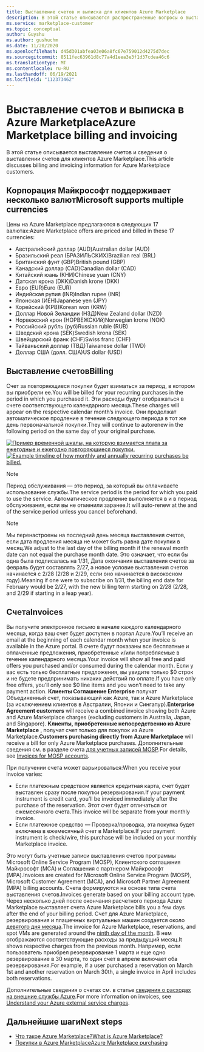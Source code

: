 ```yaml
---
title: Выставление счетов и выписка для клиентов Azure Marketplace
description: В этой статье описываются распространенные вопросы о выставлении счетов и выписках для клиентов Azure Marketplace.
ms.service: marketplace-customer
ms.topic: conceptual
author: Guyshu
ms.author: gushuchm
ms.date: 11/20/2020
ms.openlocfilehash: d45d301abfea03e06a8fc67e759012d4275d7dec
ms.sourcegitcommit: 8511fec63961d8c77a4d1eea3e3f1d37cdea46c6
ms.translationtype: MT
ms.contentlocale: ru-RU
ms.lasthandoff: 06/19/2021
ms.locfileid: "112373462"
---
```

# <a name="azure-marketplace-billing-and-invoicing"></a><span data-ttu-id="709b6-103">Выставление счетов и выписка в Azure Marketplace</span><span class="sxs-lookup"><span data-stu-id="709b6-103">Azure Marketplace billing and invoicing</span></span>

<span data-ttu-id="709b6-104">В этой статье описывается выставление счетов и сведения о выставлении счетов для клиентов Azure Marketplace.</span><span class="sxs-lookup"><span data-stu-id="709b6-104">This article discusses billing and invoicing information for Azure Marketplace customers.</span></span>

## <a name="microsoft-supports-multiple-currencies"></a><span data-ttu-id="709b6-105">Корпорация Майкрософт поддерживает несколько валют</span><span class="sxs-lookup"><span data-stu-id="709b6-105">Microsoft supports multiple currencies</span></span>

<span data-ttu-id="709b6-106">Цены на Azure Marketplace предлагаются в следующих 17 валютах:</span><span class="sxs-lookup"><span data-stu-id="709b6-106">Azure Marketplace offers are priced and billed in these 17 currencies:</span></span>

- <span data-ttu-id="709b6-107">Австралийский доллар (AUD)</span><span class="sxs-lookup"><span data-stu-id="709b6-107">Australian dollar (AUD)</span></span>
- <span data-ttu-id="709b6-108">Бразильский реал (БРАЗИЛЬСКИХ)</span><span class="sxs-lookup"><span data-stu-id="709b6-108">Brazilian real (BRL)</span></span>
- <span data-ttu-id="709b6-109">Британский фунт (GBP)</span><span class="sxs-lookup"><span data-stu-id="709b6-109">British pound (GBP)</span></span>
- <span data-ttu-id="709b6-110">Канадский доллар (CAD)</span><span class="sxs-lookup"><span data-stu-id="709b6-110">Canadian dollar (CAD)</span></span>
- <span data-ttu-id="709b6-111">Китайский юань (КНИ)</span><span class="sxs-lookup"><span data-stu-id="709b6-111">Chinese yuan (CNY)</span></span>
- <span data-ttu-id="709b6-112">Датская крона (DKK)</span><span class="sxs-lookup"><span data-stu-id="709b6-112">Danish krone (DKK)</span></span>
- <span data-ttu-id="709b6-113">Евро (EUR)</span><span class="sxs-lookup"><span data-stu-id="709b6-113">Euro (EUR)</span></span>
- <span data-ttu-id="709b6-114">Индийская рупия (INR)</span><span class="sxs-lookup"><span data-stu-id="709b6-114">Indian rupee (INR)</span></span>
- <span data-ttu-id="709b6-115">Японская (ИЕН)</span><span class="sxs-lookup"><span data-stu-id="709b6-115">Japanese yen (JPY)</span></span>
- <span data-ttu-id="709b6-116">Корейский (КРВ)</span><span class="sxs-lookup"><span data-stu-id="709b6-116">Korean won (KRW)</span></span>
- <span data-ttu-id="709b6-117">Доллар Новой Зеландии (НЗД)</span><span class="sxs-lookup"><span data-stu-id="709b6-117">New Zealand dollar (NZD)</span></span>
- <span data-ttu-id="709b6-118">Норвежский крон (НОРВЕЖСКИй)</span><span class="sxs-lookup"><span data-stu-id="709b6-118">Norwegian krone (NOK)</span></span>
- <span data-ttu-id="709b6-119">Российский рубль (руб)</span><span class="sxs-lookup"><span data-stu-id="709b6-119">Russian ruble (RUB)</span></span>
- <span data-ttu-id="709b6-120">Шведский крона (SEK)</span><span class="sxs-lookup"><span data-stu-id="709b6-120">Swedish krona (SEK)</span></span>
- <span data-ttu-id="709b6-121">Швейцарский франк (CHF)</span><span class="sxs-lookup"><span data-stu-id="709b6-121">Swiss franc (CHF)</span></span>
- <span data-ttu-id="709b6-122">Тайваньский доллар (ТВД)</span><span class="sxs-lookup"><span data-stu-id="709b6-122">Taiwanese dollar (TWD)</span></span>
- <span data-ttu-id="709b6-123">Доллар США (долл. США)</span><span class="sxs-lookup"><span data-stu-id="709b6-123">US dollar (USD)</span></span>

## <a name="billing"></a><span data-ttu-id="709b6-124">Выставление счетов</span><span class="sxs-lookup"><span data-stu-id="709b6-124">Billing</span></span>

<span data-ttu-id="709b6-125">Счет за повторяющиеся покупки будет взиматься за период, в котором вы приобрели ее.</span><span class="sxs-lookup"><span data-stu-id="709b6-125">You will be billed for your recurring purchases in the period in which you purchased it.</span></span> <span data-ttu-id="709b6-126">Эти расходы будут отображаться в счете соответствующего календарного месяца.</span><span class="sxs-lookup"><span data-stu-id="709b6-126">These charges will appear on the respective calendar month’s invoice.</span></span> <span data-ttu-id="709b6-127">Они продолжат автоматическое продление в течение следующего периода в тот же день первоначальной покупки.</span><span class="sxs-lookup"><span data-stu-id="709b6-127">They will continue to autorenew in the following period on the same day of your original purchase.</span></span>

<span data-ttu-id="709b6-128">[![Пример временной шкалы, на которую взимается плата за ежегодные и ежегодно повторяющиеся покупки.](media/billing/billing-charges-recurring.png)](media/billing/billing-charges-recurring.png#lightbox)</span><span class="sxs-lookup"><span data-stu-id="709b6-128">[![Example timeline of how monthly and annually recurring purchases be billed.](media/billing/billing-charges-recurring.png)](media/billing/billing-charges-recurring.png#lightbox)</span></span>

>[!NOTE]
> <span data-ttu-id="709b6-129">Период обслуживания — это период, за который вы оплачиваете использование службы.</span><span class="sxs-lookup"><span data-stu-id="709b6-129">The service period is the period for which you paid to use the service.</span></span> <span data-ttu-id="709b6-130">Автоматическое продление выполняется в и в период обслуживания, если вы не отменили заранее.</span><span class="sxs-lookup"><span data-stu-id="709b6-130">It will auto-renew at the and of the service period unless you cancel beforehand.</span></span>

> [!NOTE]
> <span data-ttu-id="709b6-131">Мы перенастроены на последний день месяца выставления счетов, если дата продления месяца не может быть равна дате покупки в месяц.</span><span class="sxs-lookup"><span data-stu-id="709b6-131">We adjust to the last day of the billing month if the renewal month date can not equal the purchase month date.</span></span> <span data-ttu-id="709b6-132">Это означает, что если бы одна была подписалась на 1/31, Дата окончания выставления счетов за февраль будет составлять 2/27, а новое условие выставления счетов начинается с 2/28 (2/28 и 2/29, если оно начинается в високосном году).</span><span class="sxs-lookup"><span data-stu-id="709b6-132">Meaning if one were to subscribe on 1/31, the billing end date for February would be 2/27, with the new billing term starting on 2/28 (2/28, and 2/29 if starting in a leap year).</span></span>

## <a name="invoices"></a><span data-ttu-id="709b6-133">Счета</span><span class="sxs-lookup"><span data-stu-id="709b6-133">Invoices</span></span>

<span data-ttu-id="709b6-134">Вы получите электронное письмо в начале каждого календарного месяца, когда ваш счет будет доступен в портал Azure.</span><span class="sxs-lookup"><span data-stu-id="709b6-134">You’ll receive an email at the beginning of each calendar month when your invoice is available in the Azure portal.</span></span> <span data-ttu-id="709b6-135">В счете будут показаны все бесплатные и оплаченные предложения, приобретенные и/или потребляемые в течение календарного месяца.</span><span class="sxs-lookup"><span data-stu-id="709b6-135">Your invoice will show all free and paid offers you purchased and/or consumed during the calendar month.</span></span> <span data-ttu-id="709b6-136">Если у вас есть только бесплатные предложения, вы увидите только $0 строк и не будете предпринимать никаких действий по оплате.</span><span class="sxs-lookup"><span data-stu-id="709b6-136">If you have only free offers, you’ll only see $0 line items and you won’t need to take any payment action.</span></span> <span data-ttu-id="709b6-137">**Клиенты Соглашение Enterprise** получат Объединенный счет, показывающий как Azure, так и Azure Marketplace (за исключением клиентов в Австралии, Японии и Сингапур).</span><span class="sxs-lookup"><span data-stu-id="709b6-137">**Enterprise Agreement customers** will receive a combined invoice showing both Azure and Azure Marketplace charges (excluding customers in Australia, Japan, and Singapore).</span></span> <span data-ttu-id="709b6-138">**Клиенты, приобретенные непосредственно из Azure Marketplace** , получат счет только для покупок из Azure Marketplace.</span><span class="sxs-lookup"><span data-stu-id="709b6-138">**Customers purchasing directly from Azure Marketplace** will receive a bill for only Azure Marketplace purchases.</span></span> <span data-ttu-id="709b6-139">Дополнительные сведения см. в разделе счета [для учетных записей MOSP](/azure/cost-management-billing/understand/download-azure-invoice#invoices-for-mosp-billing-accounts).</span><span class="sxs-lookup"><span data-stu-id="709b6-139">For details, see [Invoices for MOSP accounts](/azure/cost-management-billing/understand/download-azure-invoice#invoices-for-mosp-billing-accounts).</span></span>

<span data-ttu-id="709b6-140">При получении счета может варьироваться:</span><span class="sxs-lookup"><span data-stu-id="709b6-140">When you receive your invoice varies:</span></span>

- <span data-ttu-id="709b6-141">Если платежным средством является кредитная карта, счет будет выставлен сразу после покупки резервирования.</span><span class="sxs-lookup"><span data-stu-id="709b6-141">If your payment instrument is credit card, you’ll be invoiced immediately after the purchase of the reservation.</span></span> <span data-ttu-id="709b6-142">Этот счет будет отличаться от ежемесячного счета.</span><span class="sxs-lookup"><span data-stu-id="709b6-142">This invoice will be separate from your monthly invoice.</span></span>
- <span data-ttu-id="709b6-143">Если платежное средство — Проверка/проводка, эта покупка будет включена в ежемесячный счет в Marketplace.</span><span class="sxs-lookup"><span data-stu-id="709b6-143">If your payment instrument is check/wire, this purchase will be included on your monthly Marketplace invoice.</span></span>

<span data-ttu-id="709b6-144">Это могут быть учетные записи выставления счетов программы Microsoft Online Service Program (MOSP), Клиентского соглашения Майкрософт (MCA) и Соглашения с партнером Майкрософт (MPA).</span><span class="sxs-lookup"><span data-stu-id="709b6-144">Invoices are created for Microsoft Online Service Program (MOSP), Microsoft Customer Agreement (MCA), and Microsoft Partner Agreement (MPA) billing accounts.</span></span> <span data-ttu-id="709b6-145">Счета формируются на основе типа счета выставления счетов.</span><span class="sxs-lookup"><span data-stu-id="709b6-145">Invoices generate based on your billing account type.</span></span> <span data-ttu-id="709b6-146">Через несколько дней после окончания расчетного периода Azure Marketplace выставляет счета.</span><span class="sxs-lookup"><span data-stu-id="709b6-146">Azure Marketplace bills you a few days after the end of your billing period.</span></span> <span data-ttu-id="709b6-147">Счет для Azure Marketplace, резервирования и плашечных виртуальных машин создается около [девятого дня месяца](/azure/cost-management-billing/understand/download-azure-invoice#invoices-for-mosp-billing-accounts).</span><span class="sxs-lookup"><span data-stu-id="709b6-147">The invoice for Azure Marketplace, reservations, and spot VMs are generated around the [ninth day of the month](/azure/cost-management-billing/understand/download-azure-invoice#invoices-for-mosp-billing-accounts).</span></span> <span data-ttu-id="709b6-148">В нем отображаются соответствующие расходы за предыдущий месяц.</span><span class="sxs-lookup"><span data-stu-id="709b6-148">It shows respective charges from the previous month.</span></span> <span data-ttu-id="709b6-149">Например, если пользователь приобрел резервирование 1 марта и еще одно резервирование в 30 марта, то один счет в апреле включает оба резервирования.</span><span class="sxs-lookup"><span data-stu-id="709b6-149">For example, if a user purchased a reservation on March 1st and another reservation on March 30th, a single invoice in April includes both reservations.</span></span>

<span data-ttu-id="709b6-150">Дополнительные сведения о счетах см. в статье [сведения о расходах на внешние службы Azure](/azure/cost-management-billing/understand/understand-azure-marketplace-charges).</span><span class="sxs-lookup"><span data-stu-id="709b6-150">For more information on invoices, see [Understand your Azure external service charges](/azure/cost-management-billing/understand/understand-azure-marketplace-charges).</span></span>

## <a name="next-steps"></a><span data-ttu-id="709b6-151">Дальнейшие шаги</span><span class="sxs-lookup"><span data-stu-id="709b6-151">Next steps</span></span>

- [<span data-ttu-id="709b6-152">Что такое Azure Marketplace?</span><span class="sxs-lookup"><span data-stu-id="709b6-152">What is Azure Marketplace?</span></span>](azure-marketplace-overview.md)
- [<span data-ttu-id="709b6-153">Покупки в Azure Marketplace</span><span class="sxs-lookup"><span data-stu-id="709b6-153">Azure Marketplace purchasing</span></span>](azure-purchasing-invoicing.md)
